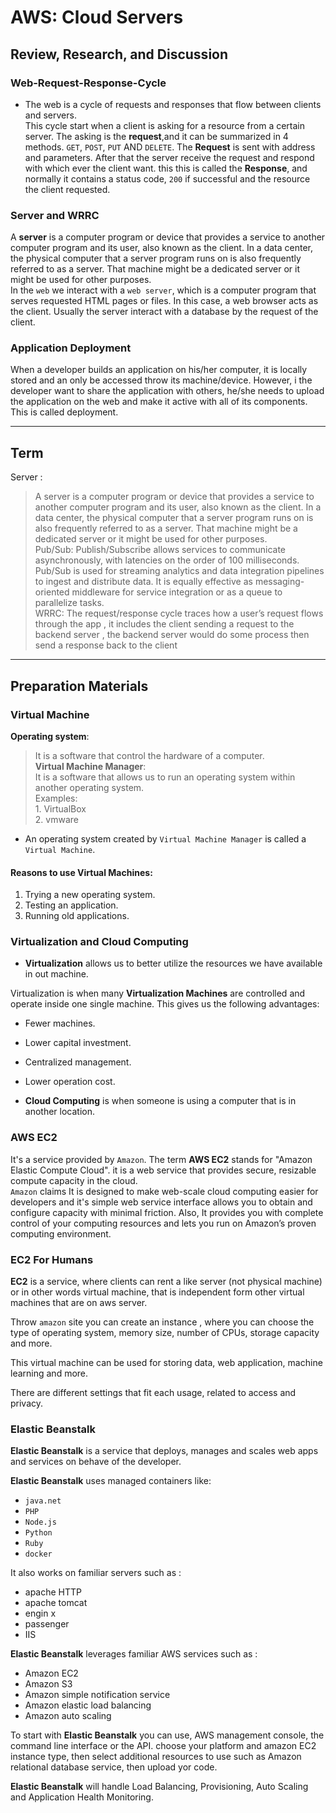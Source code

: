 # AWS: Cloud Servers 

## Review, Research, and Discussion  
### Web-Request-Response-Cycle  
- The web is a cycle of requests and responses that flow between clients and servers.  
This cycle start when a client is asking for a resource from a certain server. The asking is the **request**,and it can be summarized in 4 methods. `GET`, `POST`, `PUT` AND `DELETE`. The **Request** is sent with address and parameters. After that the server receive the request and respond with which ever the client want. this this is called the **Response**, and normally it contains a status code, `200` if successful and the resource the client requested.  
### Server and WRRC  
A **server** is a computer program or device that provides a service to another computer program and its user, also known as the client. In a data center, the physical computer that a server program runs on is also frequently referred to as a server. That machine might be a dedicated server or it might be used for other purposes.  
In the `web` we interact with a `web server`, which is a computer program that serves requested HTML pages or files. In this case, a web browser acts as the client. Usually the server interact with a database by the request of the client.  
### Application Deployment  
When a developer builds an application on his/her computer, it is locally stored and an only be accessed throw its machine/device. However, i the developer want to share the application with others, he/she needs to upload the application on the web and make it active with all of its components. This is called deployment.  

---  

## Term  
Server : 
  > A server is a computer program or device that provides a service to another computer program and its user, also known as the client. In a data center, the physical computer that a server program runs on is also frequently referred to as a server. That machine might be a dedicated server or it might be used for other purposes.  
Pub/Sub:
  > Publish/Subscribe allows services to communicate asynchronously, with latencies on the order of 100 milliseconds. Pub/Sub is used for streaming analytics and data integration pipelines to ingest and distribute data. It is equally effective as messaging-oriented middleware for service integration or as a queue to parallelize tasks.  
WRRC:
  > The request/response cycle traces how a user’s request flows through the app , it includes the client sending a request to the backend server , the backend server would do some process then send a response back to the client 
---  

## Preparation Materials  
### Virtual Machine  
**Operating system**:  
  > It is a software that control the hardware of a computer.  
**Virtual Machine Manager**:  
  > It is a software that allows us to run an operating system within another operating system.  
  Examples:   
    1. VirtualBox  
    2. vmware  
- An operating system created by `Virtual Machine Manager` is called a `Virtual Machine`.  

#### Reasons to use Virtual Machines:
  1. Trying a new operating system.
  1. Testing an application.
  1. Running old applications.  

### Virtualization and Cloud Computing  
- **Virtualization**  allows us to better utilize the resources we have available in out machine.  

Virtualization is when many **Virtualization Machines** are controlled and operate inside one single machine. This gives us the following advantages:  
  - Fewer machines.
  - Lower capital investment.
  - Centralized management.
  - Lower operation cost.

- **Cloud Computing** is when someone is using a computer that is in another location.  

### AWS EC2
It's a service provided by `Amazon`. The term **AWS EC2** stands for "Amazon Elastic Compute Cloud". it is a web service that provides secure, resizable compute capacity in the cloud.  
`Amazon` claims It is designed to make web-scale cloud computing easier for developers and it's simple web service interface allows you to obtain and configure capacity with minimal friction. Also, It provides you with complete control of your computing resources and lets you run on Amazon’s proven computing environment.  

### EC2 For Humans  
**EC2** is a service, where clients can rent a like server (not physical machine) or in other words virtual machine, that is independent form other virtual machines that are on aws server.  

Throw `amazon` site you can create an instance , where you can choose the type of operating system, memory size, number of CPUs, storage capacity and more.  

This virtual machine can be used for storing data, web application, machine learning and more.

There are different settings that fit each usage, related to access and privacy.  

### Elastic Beanstalk  
**Elastic Beanstalk** is a service that deploys, manages and scales web apps and services on behave of the developer.  

**Elastic Beanstalk** uses managed containers like:  
  - `java.net`
  - `PHP`
  - `Node.js`
  - `Python`
  - `Ruby`
  - `docker`

It also works on familiar servers such as :  
  - apache HTTP
  - apache tomcat
  - engin x
  - passenger
  - IIS  

**Elastic Beanstalk** leverages familiar AWS services such as :  
  - Amazon EC2
  - Amazon S3
  - Amazon simple notification service
  - Amazon elastic load balancing
  - Amazon auto scaling  

To start with **Elastic Beanstalk** you can use, AWS management console, the command line interface or the API. choose your platform and amazon EC2 instance type, then select additional resources to use such as Amazon relational database service, then upload yor code.  

**Elastic Beanstalk** will handle Load Balancing, Provisioning, Auto Scaling and Application Health Monitoring.